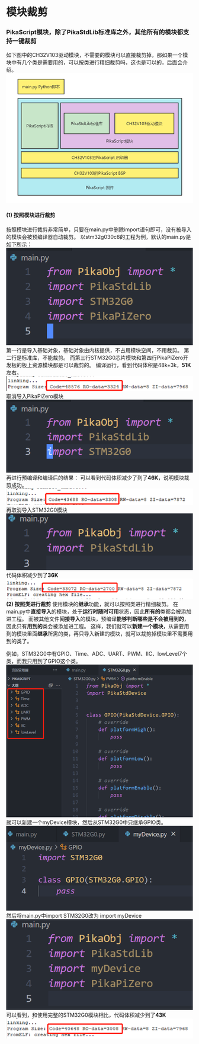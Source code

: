# 模块裁剪

### PikaScript模块，除了PikaStdLib标准库之外，其他所有的**模块都支持一键裁剪**


如下图中的CH32V103驱动模块，不需要的模块可以直接裁剪掉，那如果一个模块中有几个类是需要用的，可以按类进行精细裁剪吗，这也是可以的，后面会介绍。
![](assets/1638631568309-cbc19553-75be-4915-900a-72fe700b4d16.png)

#### (1) 按照模块进行裁剪
按照模块进行裁剪非常简单，只要在main.py中删除import语句即可，没有被导入的模块会被预编译器自动裁剪。
以stm32g030c8的工程为例，默认的main.py是如下所示：
![](assets/1639281734520-d63c222e-6c15-46f6-9349-2aae5e3a22a1.png)
第一行是导入基础对象，基础对象由内核提供，不占用模块空间，不用裁剪。
第二行是标准库，不能裁剪。
而第三行STM32G0芯片模块和第四行PikaPiZero开发板的板上资源模块都是可以裁剪的。
编译运行，看到代码体积是48k+3k，**51K**左右。
![image.png](assets/1639281670087-0edcd6a5-c1ec-4eb7-aa13-b4af6f856774.png)
取消导入PikaPiZero模块
![](assets/1639281716434-51e185a4-bbbc-4fe6-8867-9834b0973da1.png)
再进行预编译和编译后的结果：
可以看到代码体积减少了到了**46K**，说明模块裁剪成功。
![image.png](assets/1639281815845-56657902-ab07-409e-9a3f-f0197370c37c.png)
再取消导入STM32G0模块
![](assets/1639281843772-333666fe-d348-4616-8f39-5ab63500e3c7.png)
代码体积减少到了**36K**
![image.png](assets/1639281899582-c0e013e7-9e75-4faf-8c68-d6c2193a030f.png)
**(2) 按照类进行裁剪**
使用模块的**继承**功能，就可以按照类进行精细裁剪。
在main.py中**直接导入**的模块，处于**运行时随时可用**状态，因此**所有的**类都会被添加进工程。
而被其他文件**间接导入**的模块，预编译**能够判断哪些是不会被用到的**，因此只有**用到的**类会被添加进工程。
这样，我们就可以**新建一个模块**，从需要用到的模块里面**继承**所需的类，再只导入新建的模块，就可以裁剪掉模块里不需要用到的类了。
​

例如，STM32G0中有GPIO、Time、ADC、UART、PWM、IIC、lowLevel7个类，而我只用到了GPIO这个类。
![](assets/1639282316919-0450c010-004a-4d84-891a-14a6d0537e11.png)
就可以新建一个myDevice模块，然后从STM32G0中只继承GPIO类。
![](assets/1639282420803-e73a65a4-2cd2-4bec-bb88-2cb2eae8cede.png)
然后将main.py中import STM32G0改为 import myDevice
![](assets/1639282444794-6ca987a5-05f6-4377-af99-718985fae914.png)
可以看到，和使用完整的STM32G0模块相比，代码体积减少到了**43K**
![image.png](assets/1639282647369-def83056-27c9-4d35-82f8-2720d9ae0767.png)
